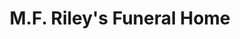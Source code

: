 ---
title: "M.F. Riley's Funeral Home"
url: /fairfax/m-f-rileys-funeral-home/
shop: funeral directors
---